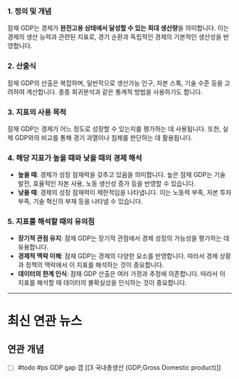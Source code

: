 ### 1. 정의 및 개념
잠재 GDP는 경제가 **완전고용 상태에서 달성할 수 있는 최대 생산량**을 의미합니다. 이는 경제의 생산 능력과 관련된 지표로, 경기 순환과 독립적인 경제의 기본적인 생산성을 반영합니다.

### 2. 산출식
잠재 GDP의 산출은 복잡하며, 일반적으로 생산가능 인구, 자본 스톡, 기술 수준 등을 고려하여 계산합니다. 종종 회귀분석과 같은 통계적 방법을 사용하기도 합니다.

### 3. 지표의 사용 목적
잠재 GDP는 경제가 어느 정도로 성장할 수 있는지를 평가하는 데 사용됩니다. 또한, 실제 GDP와의 비교를 통해 경기 과열이나 침체를 판단하는 데 활용됩니다.

### 4. 해당 지표가 높을 때와 낮을 때의 경제 해석
- **높을 때**: 경제가 성장 잠재력을 갖추고 있음을 의미합니다. 높은 잠재 GDP는 기술 발전, 효율적인 자본 사용, 노동 생산성 증가 등을 반영할 수 있습니다.
- **낮을 때**: 경제의 성장 잠재력이 제한적임을 나타냅니다. 이는 노동력 부족, 자본 투자 부족, 기술 혁신의 부재 등을 나타낼 수 있습니다.

### 5. 지표를 해석할 때의 유의점
- **장기적 관점 유지**: 잠재 GDP는 장기적 관점에서 경제 성장의 가능성을 평가하는 데 유용합니다.
- **경제적 맥락 이해**: 잠재 GDP는 경제의 다양한 요소를 반영합니다. 따라서 경제 상황과 정책의 맥락에서 이 지표를 해석하는 것이 중요합니다.
- **데이터의 한계 인식**: 잠재 GDP 산출은 여러 가정과 추정에 의존합니다. 따라서 이 지표를 해석할 때 데이터의 불확실성을 인식하는 것이 중요합니다.




-----
# 최신 연관 뉴스




## 연관 개념
- [ ] #todo #ps GDP gap 갭
[[3 국내총생산 (GDP;Gross Domestic product)]]
